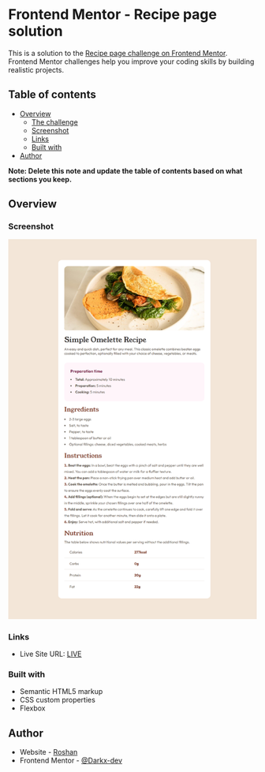 # Frontend Mentor - Recipe page solution

This is a solution to the [Recipe page challenge on Frontend Mentor](https://www.frontendmentor.io/challenges/recipe-page-KiTsR8QQKm). Frontend Mentor challenges help you improve your coding skills by building realistic projects. 

## Table of contents

- [Overview](#overview)
  - [The challenge](#the-challenge)
  - [Screenshot](#screenshot)
  - [Links](#links)
  - [Built with](#built-with)
- [Author](#author)

**Note: Delete this note and update the table of contents based on what sections you keep.**

## Overview

### Screenshot

![](./screenshot.png)

### Links

- Live Site URL: [LIVE](https://darkx-dev.github.io/recipe-page-frontend/)

### Built with

- Semantic HTML5 markup
- CSS custom properties
- Flexbox

## Author

- Website - [Roshan](https://darkx-portfolio.vercel.app/)
- Frontend Mentor - [@Darkx-dev](https://www.frontendmentor.io/profile/Darkx-dev)
